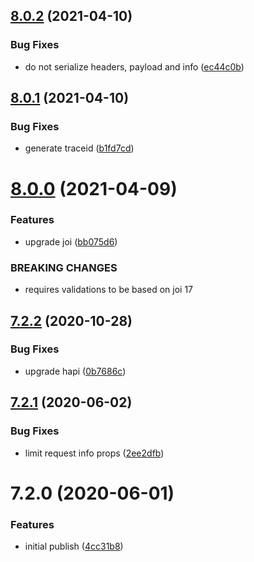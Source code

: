 ## [8.0.2](https://github.com/softwaregroup-bg/ut-port-webhook/compare/v8.0.1...v8.0.2) (2021-04-10)


### Bug Fixes

* do not serialize headers, payload and info ([ec44c0b](https://github.com/softwaregroup-bg/ut-port-webhook/commit/ec44c0b9341e50f4230b08881a057ecb405f21a6))



## [8.0.1](https://github.com/softwaregroup-bg/ut-port-webhook/compare/v8.0.0...v8.0.1) (2021-04-10)


### Bug Fixes

* generate traceid ([b1fd7cd](https://github.com/softwaregroup-bg/ut-port-webhook/commit/b1fd7cd25365acf26b2e3fef08f272b3fc850a88))



# [8.0.0](https://github.com/softwaregroup-bg/ut-port-webhook/compare/v7.2.2...v8.0.0) (2021-04-09)


### Features

* upgrade joi ([bb075d6](https://github.com/softwaregroup-bg/ut-port-webhook/commit/bb075d6d0f1d05fc6f41782402f41231218e697a))


### BREAKING CHANGES

* requires validations to be based on joi 17



## [7.2.2](https://github.com/softwaregroup-bg/ut-port-webhook/compare/v7.2.1...v7.2.2) (2020-10-28)


### Bug Fixes

* upgrade hapi ([0b7686c](https://github.com/softwaregroup-bg/ut-port-webhook/commit/0b7686ccaf111ad65097f53d3c0f480fefcb6855))



## [7.2.1](https://github.com/softwaregroup-bg/ut-port-webhook/compare/v7.2.0...v7.2.1) (2020-06-02)


### Bug Fixes

* limit request info props ([2ee2dfb](https://github.com/softwaregroup-bg/ut-port-webhook/commit/2ee2dfb85c47cd279177804ae8007fcad0eae599))



# 7.2.0 (2020-06-01)


### Features

* initial publish ([4cc31b8](https://github.com/softwaregroup-bg/ut-port-webhook/commit/4cc31b841326579f983093eca48e256f39fa64ed))



